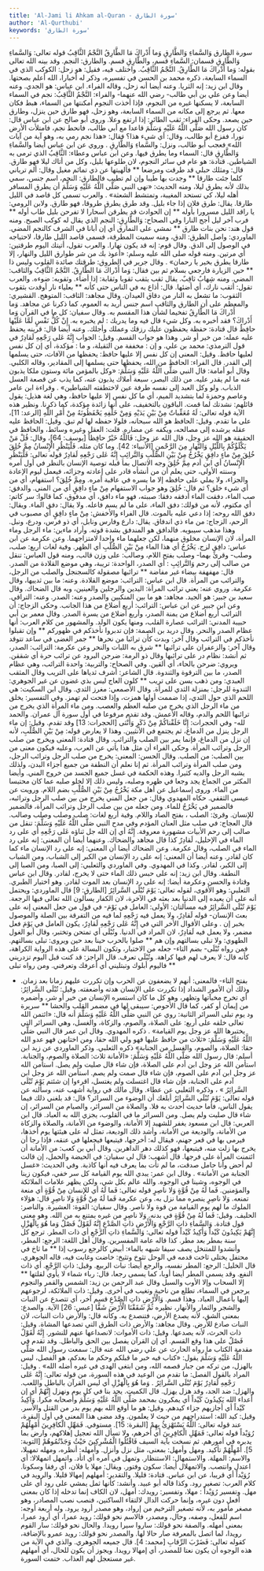 ```yaml
---
title: 'Al-Jami li Ahkam al-Quran - سورة الطارق'
author: 'Al-Qurthubi'
keywords: 'سورة الطارق'
---
```


سورة الطارق
وَالسَّماءِ وَالطَّارِقِ
وَما أَدْراكَ مَا الطَّارِقُ
النَّجْمُ الثَّاقِبُ
قوله تعالى:
وَالسَّماءِ وَالطَّارِقِ
قسمان: السَّماءِ قسم، والطَّارِقِ قسم. والطارق: النجم. وقد بينه الله تعالى بقوله: وَما أَدْراكَ مَا الطَّارِقُ. النَّجْمُ الثَّاقِبُ. واختلف فيه، فقيل: هو زحل: الكوكب الذي في السماء السابعة، ذكره محمد بن الحسن في تفسيره، وذكر له أخبارا، الله أعلم بصحتها.
وقال ابن زيد: إنه الثريا. وعنه أيضا أنه زحل، وقاله الفراء. ابن عباس: هو الجدي. وعنه أيضا وعن علي بن أبي طالب- رضي الله عنهما- والفراء: النَّجْمُ الثَّاقِبُ: نجم في السماء السابعة، لا يسكنها غيره من النجوم، فإذا أخذت النجوم أمكنتها من السماء، هبط فكان معها. ثم يرجع إلى مكانه من السماء السابعة، وهو زحل، فهو طارق حين ينزل، وطارق حين يصعد.
وحكى الفراء: ثقب الطائر: إذا ارتفع وعلا.
وروى أبو صالح عن ابن عباس قال: كان رسول الله صَلَّى اللَّهُ عَلَيْهِ وَسَلَّمَ قاعدا مع أبي طالب، فانحط نجم، فامتلأت الأرض نورا، ففزع أبو طالب، وقال: أي شيء هذا؟ فقال:
«هذا نجم رمي به، وهو آية من آيات الله»
فعجب أبو طالب، ونزل:
والسَّماءِ وَالطَّارِقِ
. وروي عن ابن عباس أيضا
والسَّماءِ وَالطَّارِقِ
قال: السماء وما يطرق فيها. وعن ابن عباس وعطاء:
الثَّاقِبُ
الذي ترمى به الشياطين. قتادة: هو عام في سائر النجوم، لان طلوعها بليل، وكل من أتاك ليلا فهو طارق. قال:
ومثلك حبلي قد طرقت ومرضعا ** فألهيتها عن ذي تمائم مغيل
وقال:
ألم ترياني كلما جئت طارقا ** وجدت بها طيبا وإن لم تطيب
فالطارق: النجم، اسم جنس، سمي بذلك لأنه يطرق ليلا، ومنه الحديث:
«نهى النبي صَلَّى اللَّهُ عَلَيْهِ وَسَلَّمَ أن يطرق المسافر أهله ليلا، كي تستحد المغيبة، وتمتشط الشعثة»
. والعرب تسمى كل قاصد في الليل طارقا. يقال: طرق فلان إذا جاء بليل. وقد طرق يطرق طروقا، فهو طارق. ولابن الرومي:
يا راقد الليل مسرورا بأوله ** إن الحوادث قد يطرقن أسحارا
لا تفرحن بليل طاب أوله ** فرب آخر ليل أجج النارا
وفي الصحاح: وَالطَّارِقِ: النجم الذي يقال له كوكب الصبح. ومنه قول هند:
نحن بنات طارق ** نمشي على النمارق
أي إن أبانا في الشرف كالنجم المضي. الماوردي: واصل الطرق: الدق، ومنه سميت المطرقة، فسمى قاصد الليل طارقا، لاحتياجه في الوصول إلى الدق.
وقال قوم: إنه قد يكون نهارا. والعرب تقول، أتيتك اليوم طرقتين: أي مرتين. ومنه قوله صلى الله عليه وسلم:
«أعوذ بك من شر طوارق الليل والنهار، إلا طارقا يطرق بخير يا رحمان»
.
وقال جرير في الطروق:
طرقتك صائدة القلوب وليس ذا ** حين الزيارة فارجعي بسلام
ثم بين فقال:
وَما أَدْراكَ مَا الطَّارِقُ. النَّجْمُ الثَّاقِبُ
والثاقب: المضي. ومنه شِهابٌ ثاقِبٌ. يقال ثقب يثقب ثقوبا وثقابة: إذا أضاء. وثقوبه: ضوءه. والعرب تقول: أثقب نارك، أي أضئها. قال:
أذاع به في الناس حتى كأنه ** بعلياء نار أوقدت بثقوب
الثقوب: ما تشعل به النار من دقاق العيدان.
وقال مجاهد: الثاقب: المتوهج. القشيري: والمعظم على أن الطارق والثاقب اسم جنس أريد به العموم، كما ذكرنا عن مجاهد.
وَما أَدْراكَ مَا الطَّارِقُ
تفخيما لشأن هذا المقسم به.
وقال سفيان: كل ما في القرآن وَما أَدْراكَ؟ فقد أخبره به. وكل شيء قال فيه
وما يدريك
: لم يخبره به.
إِنْ كُلُّ نَفْسٍ لَمَّا عَلَيْها حافِظٌ
قال قتادة: حفظة يحفظون عليك رزقك وعملك وأجلك. وعنه أيضا قال: قرينه يحفظ عليه عمله: من خير أو شر. وهذا هو جواب القسم.
وقيل: الجواب إِنَّهُ عَلى رَجْعِهِ لَقادِرٌ في قول الترمذي: محمد بن علي. و
إن
: مخففة من الثقيلة، و
ما
: مؤكدة، أي إن كل نفس لعليها حافظ.
وقيل: المعنى إن كل نفس إلا عليها حافظ: يحفظها من الآفات، حتى يسلمها إلى القدر. قال الفراء: الحافظ من الله، يحفظها حتى يسلمها إلى المقادير، وقاله الكلبي.
وقال أبو أمامة: قال النبي صَلَّى اللَّهُ عَلَيْهِ وَسَلَّمَ:
«وكل بالمؤمن مائة وستون ملكا يذبون عنه ما لم يقدر عليه. من ذلك البصر، سبعة أملاك يذبون عنه، كما يذب عن قصعة العسل الذباب. ولو وكل العبد إلى نفسه طرفة عين لاختطفته الشياطين»
. وقراءة ابن عامر وعاصم وحمزة
لما
بتشديد الميم، أي ما كل نفس إلا عليها حافظ، وهي لغة هذيل: يقول قائلهم: نشدتك لما قمت. الباقون بالتخفيف، على أنها زائدة مؤكدة، كما ذكرنا. ونظير هذه الآية قوله تعالى:
لَهُ مُعَقِّباتٌ مِنْ بَيْنِ يَدَيْهِ وَمِنْ خَلْفِهِ يَحْفَظُونَهُ مِنْ أَمْرِ اللَّهِ
[الرعد: 11]، على ما تقدم.
وقيل: الحافظ هو الله سبحانه، فلولا حفظه لها لم تبق.
وقيل: الحافظ عليه عقله يرشده إلى مصالحه، ويكفه عن مضاره. قلت: العقل وغيره وسائط، والحافظ في الحقيقة هو الله عز وجل، قال الله عز وجل:
فَاللَّهُ خَيْرٌ حافِظاً
[يوسف: 64]، وقال:
قُلْ مَنْ يَكْلَؤُكُمْ بِاللَّيْلِ وَالنَّهارِ مِنَ الرَّحْمنِ
[الأنبياء: 42]. وما كان مثله.
فَلْيَنْظُرِ الْإِنْسانُ مِمَّ خُلِقَ
خُلِقَ مِنْ ماءٍ دافِقٍ
يَخْرُجُ مِنْ بَيْنِ الصُّلْبِ وَالتَّرائِبِ
إِنَّهُ عَلى رَجْعِهِ لَقادِرٌ
قوله تعالى:
فَلْيَنْظُرِ الْإِنْسانُ
أي ابن أدم مِمَّ خُلِقَ وجه الاتصال بما قبله توصية الإنسان بالنظر في أول أمره وسنته الأولى، حتى يعلم أن من أنشأه قادر على إعادته وجزائه، فيعمل ليوم الإعادة والجزاء، ولا يملي على حافظه إلا ما يسره في عاقبة أمره. ومِمَّ خُلِقَ؟ استفهام، أي من أي شيء خلق؟ ثم قال:
خُلِقَ
وهو جواب الاستفهام مِنْ ماءٍ دافِقٍ أي من المني. والدفق: صب الماء، دفقت الماء أدفقه دفقا: صببته، فهو ماء دافق، أي مدفوق، كما قالوا: سر كاتم: أي مكتوم، لأنه من قولك: دفق الماء، على ما لم يسم فاعله. ولا يقال: دفق الماء. ويقال: دفق الله روحه: إذا دعي عليه بالموت. قال الفراء والأخفش: مِنْ ماءٍ دافِقٍ أي مصبوب في الرحم، الزجاج: من ماء ذي اندفاق. يقال: دارع وفارس ونابل، أي ذو فرس، ودرع، ونبل. وهذا مذهب سيبويه. فالدافق هو المندفق بشدة قوته. وأراد ماءين: ماء الرجل وماء المرأة، لان الإنسان مخلوق منهما، لكن جعلهما ماء واحدا لامتزاجهما. وعن عكرمة عن ابن عباس: دافِقٍ لزج.
يَخْرُجُ
أي هذا الماء
مِنْ بَيْنِ الصُّلْبِ
أي الظهر. وفية لغات أربع:
صلب، وصلب- وقرئ بهما- وصلب بفتح اللام، وصالب: على وزن قالب، ومنه قول العباس:
تنقل من صالب إلى رحم
وَالتَّرائِبِ
: أي الصدر، الواحدة: تريبة، وهي موضع القلادة من الصدر. قال:
مهفهفة بيضاء غير مفاضة ** ترائبها مصقولة كالسجنجل
والصلب من الرجل، والترائب من المرأة. قال ابن عباس: الترائب: موضع القلادة. وعنه: ما بين ثدييها، وقال عكرمة. وروي عنه: يعني ترائب المرأة: اليدين والرجلين والعينين، وبه قال الضحاك.
وقال سعيد بن جبير: هو الجيد. مجاهد: هو ما بين المنكبين والصدر وعنه: الصدر. وعنه: التراقي. وعن ابن جبير عن ابن عباس: الترائب: أربع أضلاع من هذا الجانب.
وحكى الزجاج: أن الترائب أربع أضلاع من يمنة الصدر، وأربع أضلاع من يسرة الصدر.
وقال معمر بن أبي حبيبة المدني: الترائب عصارة القلب، ومنها يكون الولد. والمشهور من كلام العرب: أنها عظام الصدر والنحر.
وقال دريد بن الصمة:
فإن تدبروا نأخذكم في ظهوركم ** وإن تقبلوا نأخذكم في الترائب
وقال آخر:
وبدت كأن ترائبا من نحرها ** جمر الغضى في ساعد تتوقد
وقال آخر:
والزعفران على ترائبها ** شرق به اللبات والنحر
وعن عكرمة: الترائب: الصدر، ثم أنشد:
نظام در على ترائبها
وقال ذو الرمة:
ضرجن البرود عن ترائب حرة
أي شققن. ويروي: ضرحن بالحاء، أي ألقين.
وفي الصحاح: والتربية: واحدة الترائب، وهي عظام الصدر، ما بين الترقوة والثندوة. قال الشاعر:
أشرف ثدياها على التريب
وقال المثقب العبدي:
ومن ذهب يسن على تريب ** كلون العاج ليس بذي غضون
عن غير الجوهري: الثندوة للرجل: بمنزلة الثدي للمرأة.
وقال الأصمعي: مغرز الثدي.
وقال ابن السكيت: هي اللحم الذي حول الثدي، إذا ضممت أولها همزت، وإذا فتحت لم تهمز.
وفي التفسير: يخلق من ماء الرجل الذي يخرج من صلبه العظم والعصب. ومن ماء المرأة الذي يخرج من ترائبها اللحم والدم، وقاله الأعمش. وقد تقدم مرفوعا في أول سورة آل عمران. والحمد لله- وفي الحجرات:
إِنَّا خَلَقْناكُمْ مِنْ ذَكَرٍ وَأُنْثى
[الحجرات: 13] وقد تقدم.
وقيل: إن ماء الرجل ينزل من الدماغ، ثم يجتمع في الأنثيين. وهذا لا يعارض قوله: مِنْ بَيْنِ الصُّلْبِ، لأنه إن نزل من الدماغ، فإنما يمر بين الصلب والترائب.
وقال قتادة: المعنى ويخرج من صلب الرجل وترائب المرأة.
وحكى الفراء أن مثل هذا يأتي عن العرب، وعليه فيكون معنى من بين الصلب: من الصلب.
وقال الحسن: المعنى: يخرج من صلب الرجل وترائب الرجل، ومن صلب المرأة وترائب المرأة. ثم إنا نعلم أن النطفة من جميع أجزاء البدن، ولذلك يشبه الرجل والديه كثيرا. وهذه الحكمة في غسل جميع الجسد من خروج المني. وأيضا المكثر من الجماع يجد وجعا في ظهره وصلبه، وليس ذلك إلا لخلو صلبه عما كان محتبسا من الماء.
وروى إسماعيل عن أهل مكة يَخْرُجُ مِنْ بَيْنِ الصُّلْبِ بضم اللام. ورويت عن عيسى الثقفي. حكاه المهدوي وقال: من جعل المني يخرج من بين صلب الرجل وترائبه، فالضمير في يَخْرُجُ للماء. ومن جعله من بين صلب الرجل وترائب المرأة، فالضمير للإنسان. وقرئ:
الصلب
، بفتح الصاد واللام. وفية أربع لغات: صلب وصلب وصلب وصالب. قال العجاج:
في صلب مثل العنان المؤدم
وفي مدح النبي صَلَّى اللَّهُ عَلَيْهِ وَسَلَّمَ:
تنقل من صالب إلى رحم
الأبيات مشهورة معروفة. إِنَّهُ أي إن الله جل ثناؤه عَلى رَجْعِهِ أي على رد الماء في الإحليل، لَقادِرٌ كذا قال مجاهد والضحاك. وعنهما أيضا أن المعنى: إنه على رد الماء في الصلب، وقال عكرمة. وعن الضحاك أيضا أن المعنى: إنه على رد الإنسان ماء كما كان لقادر. وعنه أيضا أن المعنى: إنه على رد الإنسان من الكبر إلى الشباب، ومن الشباب إلى الكبر، لقادر. وكذا في المهدوي.
وفي الماوردي والثعلبي: إلى الصبا، ومن الصبا إلى النطفة.
وقال ابن زيد: إنه على حبس ذلك الماء حتى لا يخرج، لقادر.
وقال ابن عباس وقتادة والحسن وعكرمة أيضا: إنه على رد الإنسان بعد الموت لقادر. وهو اختيار الطبري. الثعلبي: وهو الأقوى، لقوله تعالى:
يَوْمَ تُبْلَى السَّرائِرُ
[الطارق: 9] قال الماوردي: ويحتمل أنه على أن يعيده إلى الدنيا بعد بعثه في الآخرة، لان الكفار يسألون الله تعالى فيها الرجعة.
يَوْمَ تُبْلَى السَّرائِرُ
فيه مسألتان: الأولى: العامل في يَوْمَ- في قول من جعل المعنى إنه على بعث الإنسان- قوله لَقادِرٌ، ولا يعمل فيه رَجْعِهِ لما فيه من التفرقة بين الصلة والموصول بخبر
إن
. وعلى الأقوال الأخر التي في إِنَّهُ عَلى رَجْعِهِ لَقادِرٌ، يكون العامل في يَوْمَ فعل مضمر، ولا يعمل فيه لَقادِرٌ، لان المراد في الدنيا. وتُبْلَى أي تمتحن وتختبر، وقال أبو الغول الطهوي:
ولا تبلى بسالتهم وإن هم ** صلوا بالحرب حينا بعد حين
ويروى: تبلى بسالتهم. فمن رواه تُبْلَى- بضم التاء- جعله من الاختبار، وتكون البسالة على هذه الرواية الكراهة، كأنه قال: لا يعرف لهم فيها كراهة. وتُبْلَى تعرف. قال الراجز:
قد كنت قبل اليوم تزدريني ** فاليوم أبلوك وتبتليني
أي أعرفك وتعرفني. ومن رواه
تبلى
- بفتح التاء- فالمعنى: أنهم لا يضعفون عن الحرب وإن تكررت عليهم زمانا بعد زمان. وذلك أن الأمور الشداد إذا تكررت على الإنسان هدته وأضعفته.
وقيل: تُبْلَى السَّرائِرُ: أي تخرج مخبآتها وتظهر، وهو كل ما كان استسره الإنسان من خير أو شر، وأضمره من إيمان أو كفر، كما قال الأحوص:
سيبقى لها في مضمر القلب والحشا ** سريرة ود يوم تبلى السرائر
الثانية: روي عن النبي صَلَّى اللَّهُ عَلَيْهِ وَسَلَّمَ أنه قال:
«ائتمن الله تعالى خلقه على أربع: على الصلاة، والصوم، والزكاة، والغسل، وهي السرائر التي يختبرها الله عز وجل يوم القيامة»
. ذكره المهدوي.
وقال ابن عمر قال النبي صَلَّى اللَّهُ عَلَيْهِ وَسَلَّمَ:
«ثلاث من حافظ عليها فهو ولي الله حقا، ومن اختانهن فهو عدو الله حقا: الصلاة، والصوم، والغسل من الجنابة»
ذكره الثعلبي. وذكر الماوردي عن زيد ابن أسلم: قال رسول الله صَلَّى اللَّهُ عَلَيْهِ وَسَلَّمَ:
«الأمانة ثلاث: الصلاة والصوم، والجنابة. استأمن الله عز وجل ابن أدم على الصلاة، فإن شاء قال صليت ولم يصل. استأمن الله عز وجل ابن آدم على الصوم، فإن شاء قال صمت ولم يصم. استأمن الله عز وجل ابن آدم على الجنابة، فإن شاء قال اغتسلت ولم يغتسل، اقرءوا إن شئتم
يَوْمَ تُبْلَى السَّرائِرُ
»
، وذكره الثعلبي عن عطاء.
وقال مالك في رواية أشهب عنه، وسألته عن قوله تعالى:
يَوْمَ تُبْلَى السَّرائِرُ
أبلغك أن الوضوء من السرائر؟ قال: قد بلغني ذلك فيما يقول الناس، فأما حديث أحدث به فلا. والصلاة من السرائر، والصيام من السرائر، إن شاء قال صليت ولم يصل. ومن السرائر ما في القلوب، يجزي الله به العباد. قال ابن العربي: قال ابن مسعود يغفر للشهيد إلا الأمانة، والوضوء من الأمانة، والصلاة والزكاة من الأمانة، والوديعة من الأمانة، وأشد ذلك الوديعة، تمثل له على هيئتها يوم أخذها، فيرمى بها في قعر جهنم، فيقال له: أخرجها، فيتبعها فيجعلها في عنقه، فإذا رجا أن يخرج بها زلت منه، فيتبعها، فهو كذلك دهر الداهرين.
وقال أبي بن كعب: من الأمانة أن ائتمنت المرأة على فرجها. قال أشهب: قال لي سفيان: في الحيضة والحمل، إن قالت لم أحض وأنا حامل صدقت، ما لم تأت بما يعرف فيه أنها كاذبة.
وفي الحديث:
«غسل الجنابة من الأمانة»
.
وقال ابن عمر: يبدي الله يوم القيامة كل سر خفي، فيكون زينا في الوجوه، وشينا في الوجوه. والله عالم بكل شي، ولكن يظهر علامات الملائكة والمؤمنين.
فَما لَهُ مِنْ قُوَّةٍ وَلا ناصِرٍ
قوله تعالى:
فَما لَهُ
أي للإنسان مِنْ قُوَّةٍ أي منعة تمنعه. وَلا ناصِرٍ ينصره مما نزل به. وعن عكرمة فَما لَهُ مِنْ قُوَّةٍ وَلا ناصِرٍ قال: هؤلاء الملوك ما لهم يوم القيامة من قوة ولا ناصر.
وقال سفيان: القوة: العشيرة. والناصر: الحليف.
وقيل: فَما لَهُ مِنْ قُوَّةٍ في بدنه. وَلا ناصِرٍ من غيره يمتنع به من الله. وهو معنى قول قتادة.
وَالسَّماءِ ذاتِ الرَّجْعِ
وَالْأَرْضِ ذاتِ الصَّدْعِ
إِنَّهُ لَقَوْلٌ فَصْلٌ
وَما هُوَ بِالْهَزْلِ
إِنَّهُمْ يَكِيدُونَ كَيْداً
وَأَكِيدُ كَيْداً
قوله تعالى:
وَالسَّماءِ ذاتِ الرَّجْعِ
أي ذات المطر. ترجع كل سنة بمطر بعد مطر. كذا قاله عامة المفسرين.
وقال أهل اللغة: الرجع: المطر، وأنشدوا للمتنخل يصف سيفا شبهه بالماء:
أبيض كالرجع رسوب إذا ** ما ثاخ في محتفل يختلى
ثاخت قدمه في الوحل تثوخ وتثيخ: خاضت وغابت فيه، قاله الجوهري. قال الخليل: الرجع: المطر نفسه، والرجع أيضا: نبات الربيع.
وقيل: ذاتِ الرَّجْعِ. أي ذات النفع. وقد يسمى المطر أيضا أوبا، كما يسمى رجعا، قال:
رباء شماء لا يأوي لقلتها ** إلا السحاب وإلا الأوب والسبل
وقال عبد الرحمن بن زيد: الشمس والقمر والنجوم يرجعن في السماء، تطلع من ناحية وتغيب في أخرى.
وقيل: ذات الملائكة، لرجوعهم إليها بأعمال العباد. وهذا قسم.
وَالْأَرْضِ ذاتِ الصَّدْعِ
قسم آخر، أي تتصدع عن النبات والشجر والثمار والأنهار، نظيره
ثُمَّ شَقَقْنَا الْأَرْضَ شَقًّا
[عبس: 26] الآية. والصدع: بمعنى الشق، لأنه يصدع الأرض، فتنصدع به. وكأنه قال: والأرض ذات النبات، لان النبات صادع للأرض.
وقال مجاهد: والأرض ذات الطرق التي تصدعها المشاة.
وقيل: ذات الحرث، لأنه يصدعها.
وقيل: ذات الأموات: لانصداعها عنهم للنشور.
إِنَّهُ لَقَوْلٌ فَصْلٌ
على هذا وقع القسم. أي إن القرآن يفصل بين الحق والباطل. وقد تقدم في مقدمة الكتاب ما رواه الحارث عن علي رضي الله عنه قال: سمعت رسول الله صَلَّى اللَّهُ عَلَيْهِ وَسَلَّمَ يقول:
«كتاب فيه خبر ما قبلكم وحكم ما بعدكم، هو الفصل، ليس بالهزل، من تركه من جبار قصمه الله، ومن ابتغى الهدى في غيره أضله الله»
.
وقيل: المراد بالقول الفصل: ما تقدم من الوعيد في هذه السورة، من قوله تعالى:
إِنَّهُ عَلى رَجْعِهِ لَقادِرٌ يَوْمَ تُبْلَى السَّرائِرُ
.
وَما هُوَ بِالْهَزْلِ
أي ليس القرآن بالباطل واللعب. والهزل: ضد الجد، وقد هزل يهزل. قال الكميت.
يجد بنا في كل يوم ونهزل
إِنَّهُمْ
أي إن أعداء الله
يَكِيدُونَ كَيْداً
أي يمكرون بمحمد صَلَّى اللَّهُ عَلَيْهِ وَسَلَّمَ وأصحابه مكرا.
وَأَكِيدُ كَيْداً
أي أجازيهم جزاء كيدهم.
وقيل: هو ما أوقع الله بهم يوم بدر من القتل والأسر.
وقيل: كيد الله: استدراجهم من حيث لا يعلمون. وقد مضى هذا المعنى في أول البقرة، عند قوله تعالى:
اللَّهُ يَسْتَهْزِئُ بِهِمْ
[البقرة: 15]. مستوفي.
فَمَهِّلِ الْكافِرِينَ أَمْهِلْهُمْ رُوَيْداً
قوله تعالى:
فَمَهِّلِ الْكافِرِينَ
أي أخرهم، ولا تسأل الله تعجيل إهلاكهم، وارض بما يدبره في أمورهم. ثم نسخت بآية السيف
فَاقْتُلُوا الْمُشْرِكِينَ حَيْثُ وَجَدْتُمُوهُمْ
[التوبة: 5].
أَمْهِلْهُمْ
تأكيد. ومهل وأمهل: بمعنى، مثل نزل وأنزل. وأمهله: أنظره، ومهله تمهيلا، والاسم: المهلة. والاستمهال: الاستنظار. وتمهل في أمره أي اتأد. واتمهل اتمهلالا: أي اعتدل وانتصب. والاتمهلال أيضا: سكون وفتور. ويقال: مهلا يا فلان، أي رفقا وسكونا. رُوَيْداً أي قريبا، عن ابن عباس. قتادة: قليلا. والتقدير: أمهلهم إمهالا قليلا. والرويد في كلام العرب: تصغير رود. وكذا قاله أبو عبيد. وأنشد:
كأنها ثمل يمشي على رود
أي على مهل. وتفسير
رُوَيْداً
: مهلا، وتفسير: رويدك: أمهل، لان الكاف إنما تدخله إذا كان بمعنى أفعل دون غيره، وإنما حركت الدال لالتقاء الساكنين، فنصب نصب المصادر، وهو مصغر مأمور به، لأنه تصغير الترخيم من إرواد، وهو مصدر أرود يرود. وله أربعة أوجه: اسم للفعل، وصفه، وحال، ومصدر، فالاسم نحو قولك: رويد عمرا، أي أرود عمرا، بمعنى أمهله. والصفة نحو قولك: ساروا سيرا رويدا. والحال نحو قولك: سار القوم رويدا، لما اتصل بالمعرفة صار حالا لها. والمصدر نحو قولك: رويد عمرو بالإضافة، كقوله تعالى:
فَضَرْبَ الرِّقابِ
[محمد: 4]. قال جميعه الجوهري. والذي في الآية من هذه الوجوه أن يكون نعتا للمصدر، أي إمهالا رويدا. ويجوز أن يكون للحال، أي أمهلهم غير مستعجل لهم العذاب. ختمت السورة.